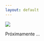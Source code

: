 ```yaml
---
layout: default
---
```


<div class="home center">
  <img src="{{ site.baseurl }}/img/logo.png" />
  <p>Próximamente ...</p>
</div>
